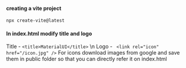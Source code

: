 #### creating a vite project 
```npx create-vite@latest```

#### In index.html modify title and logo 
Title - ```<title>MaterialUI</title>``` \n
Logo -  ``` <link rel="icon"  href="/icon.jpg" />```
For icons download images from google and save them in public folder so that you can directly refer it on index.html
